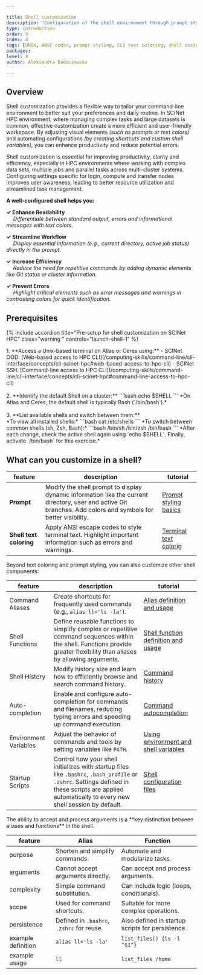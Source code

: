 ```yaml
---

title: Shell customization
description: "Configuration of the shell environment through prompt styling, color schemes, aliases and startup scripts."
type: introduction
order: 3
index: 4
tags: [UNIX, ANSI codes, prompt styling, CLI text coloring, shell customization]
packages: 
level: 4
author: Aleksandra Badaczewska

---
```


## Overview

Shell customization provides a flexible way to tailor your command-line environment to better suit your preferences and daily routine. In SCINet HPC environment, 
where managing complex tasks and large datasets is common, effective customization create a more efficient and user-friendly workspace. By adjusting visual elements *(such as prompts or text colors)* and automating configurations *(by creating shortcuts and custom shell variables)*, you can enhance productivity and reduce potential errors.

<div id="note-alerts-1" class="highlighted highlighted--note ">
<div class="highlighted__body" markdown="1">
Shell customization is essential for improving productivity, clarity and efficiency, especially in HPC environments where working with complex data sets, multiple jobs and parallel tasks across multi-cluster systems. Configuring settings specific for login, compute and transfer nodes improves user awareness, leading to better resource utilization and streamlined task management. 
</div>
</div>

**A well-configured shell helps you:**

**✓  Enhance Readability** <br>&emsp;  *Differentiate between standard output, errors and informational messages with text colors.* <br>

**✓  Streamline Workflow** <br>&emsp;  *Display essential information (e.g., current directory, active job status) directly in the prompt.* <br>

**✓  Increase Efficiency** <br>&emsp;  *Reduce the need for repetitive commands by adding dynamic elements like Git status or cluster information.* <br>

**✓  Prevent Errors** <br>&emsp;  *Highlight critical elements such as error messages and warnings in contrasting colors for quick identification.*


## Prerequisites 
<div class="usa-accordion">

{% include accordion title="Pre-setup for shell customization on SCINet HPC" class="warning " controls="launch-shell-1" %}
<div id="launch-shell-1" class="accordion_content" markdown="1">
1. **Access a Unix-based terminal on Atlas or Ceres using:**
  - SCINet OOD: [Web-based access to HPC CLI](/computing-skills/command-line/cli-interface/concepts/cli-scinet-hpc#web-based-access-to-hpc-cli)
  - SCINet SSH: [Command-line access to HPC CLI](/computing-skills/command-line/cli-interface/concepts/cli-scinet-hpc#command-line-access-to-hpc-cli)
<br><br>
2. **Identify the default Shell on a cluster:**
```bash
echo $SHELL
```
*On Atlas and Ceres, the default shell is typically Bash (`/bin/bash`).*
<br><br>
3. **List available shells and switch between them:** <br>
*To view all installed shells:*
```bash
cat /etc/shells
```
*To switch between common shells (sh, Zsh, Bash):*
```bash
/bin/sh
/bin/zsh
/bin/bash
```
*After each change, check the active shell again using `echo $SHELL`. Finally, activate `/bin/bash` for this exercise.*
</div>
</div>


## What can you customize in a shell?

| feature | description | tutorial |
| --      | --          | --       |
| **Prompt** | Modify the shell prompt to display dynamic information like the current directory, user and active Git branches. Add colors and symbols for better visibility. | [Prompt styling basics](/computing-skills/command-line/cli-interface/shell/customization/prompt) |
| **Shell text coloring** | Apply ANSI escape codes to style terminal text. Highlight important information such as errors and warnings. | [Terminal text colorig](/computing-skills/command-line/cli-interface/shell/customization/coloring) |

Beyond text coloring and prompt styling, you can also customize other shell components:

| feature | description | tutorial |
| --      | --          | --       |
| Command Aliases | Create shortcuts for frequently used commands (e.g., `alias ll='ls -la'`). | [Alias definition and usage](/computing-skills/command-line/cli-interface/shell/customization/aliases) |
| Shell Functions | Define reusable functions to simplify complex or repetitive command sequences within the shell. Functions provide greater flexibility than aliases by allowing arguments. | [Shell function definition and usage](/computing-skills/command-line/cli-interface/shell/customization/functions) |
| Shell History | Modify history size and learn how to efficiently browse and search command history. | [Command history](/computing-skills/command-line/cli-interface/shell/commands/history) |
| Auto-completion | Enable and configure auto-completion for commands and filenames, reducing typing errors and speeding up command execution. | [Command autocompletion](/computing-skills/command-line/cli-interface/shell/commands/autocompletion) |
| Environment Variables | Adjust the behavior of commands and tools by setting variables like `PATH`. | [Using environment and shell variables](/computing-skills/command-line/cli-interface/shell/variables) |
| Startup Scripts | Control how your shell initializes with startup files like `.bashrc`, `.bash_profile` or `.zshrc`. Settings defined in these scripts are applied automatically to every new shell session by default. | [Shell configuration files](/computing-skills/command-line/cli-interface/shell/customization/bashrc) |


<div id="note-alerts-1" class="highlighted highlighted--highlighted ">
<div class="highlighted__body" markdown="1">
The ability to accept and process arguments is a **key distinction between aliases and functions** in the shell.

| feature     | Alias | Function |
| --          | --    | --       |
| purpose     | Shorten and simplify commands. | Automate and modularize tasks. |
| arguments   | Cannot accept arguments directly. | Can accept and process arguments. |
| complexity  | Simple command substitution. | Can include logic (loops, conditionals). |
| scope       | Used for command shortcuts. | Suitable for more complex operations. |
| persistence | Defined in `.bashrc`, `.zshrc` for reuse. | Also defined in startup scripts for persistence. |
| example definition | `alias ll='ls -la'` | `list_files() {ls -l "$1"}` |
| example usage      | `ll`                | `list_files /home`          |


</div>